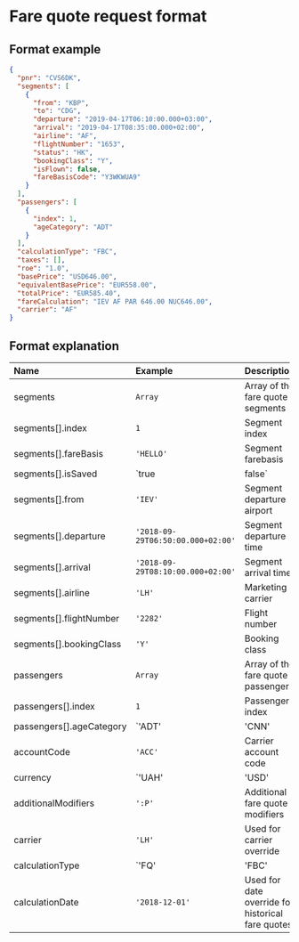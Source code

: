 # Fare quote request format

## Format example

```json
{
  "pnr": "CVS6DK",
  "segments": [
    {
      "from": "KBP",
      "to": "CDG",
      "departure": "2019-04-17T06:10:00.000+03:00",
      "arrival": "2019-04-17T08:35:00.000+02:00",
      "airline": "AF",
      "flightNumber": "1653",
      "status": "HK",
      "bookingClass": "Y",
      "isFlown": false,
      "fareBasisCode": "Y3WKWUA9"
    }
  ],
  "passengers": [
    {
      "index": 1,
      "ageCategory": "ADT"
    }
  ],
  "calculationType": "FBC",
  "taxes": [],
  "roe": "1.0",
  "basePrice": "USD646.00",
  "equivalentBasePrice": "EUR558.00",
  "totalPrice": "EUR585.40",
  "fareCalculation": "IEV AF PAR 646.00 NUC646.00",
  "carrier": "AF"
}
```

## Format explanation

| Name | Example | Description |
| :--- | :--- | :--- |
| segments | `Array` | Array of the fare quote segments |
| segments[].index | `1` | Segment index |
| segments[].fareBasis | `'HELLO'` | Segment farebasis |
| segments[].isSaved | `true|false` | Indicates if this is new segment or already saved one |
| segments[].from | `'IEV'` | Segment departure airport |
| segments[].departure | `'2018-09-29T06:50:00.000+02:00'` | Segment departure time |
| segments[].arrival | `'2018-09-29T08:10:00.000+02:00'` | Segment arrival time |
| segments[].airline | `'LH'` | Marketing carrier |
| segments[].flightNumber | `'2282'` | Flight number |
| segments[].bookingClass | `'Y'` | Booking class |
| passengers | `Array` | Array of the fare quote passengers |
| passengers[].index | `1` | Passenger index |
| passengers[].ageCategory | `'ADT'|'CNN'|...` | Passenger type code |
| accountCode | `'ACC'` | Carrier account code |
| currency | `'UAH'|'USD'|...` | Used to set the currency of the fare quote |
| additionalModifiers | `':P'` | Additional fare quote modifiers |
| carrier | `'LH'` | Used for carrier override |
| calculationType | `'FQ'|'FBC'|'FQ.T'|'FQ.H'` | `'FQ'` used for auto fare quote creation, `'FBC'` is used for manual, `FQ.T` and `FQ.H` are used for historical fare quotes creation |
| calculationDate | `'2018-12-01'` | Used for date override for historical fare quotes |
